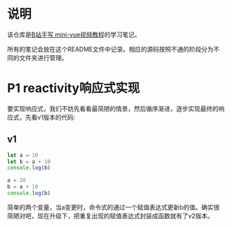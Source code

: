 # 说明

该仓库是[B站手写 mini-vue视频教程](https://www.bilibili.com/video/BV1Rt4y1B7sC)的学习笔记。

所有的笔记会放在这个README文件中记录。相应的源码按照不通的阶段分为不同的文件夹进行管理。

# P1 reactivity响应式实现

要实现响应式，我们不妨先看看最简陋的情景，然后循序渐进，逐步实现最终的响应式，先看v1版本的代码:

## v1

```js
let a = 10
let b = a + 10
console.log(b)

a = 20
b = a + 10
console.log(b)
```
简单的两个变量，当a变更时，命令式的通过一个赋值表达式更新b的值。确实很简陋对吧，现在升级下，把重复出现的赋值表达式封装成函数就有了v2版本。





